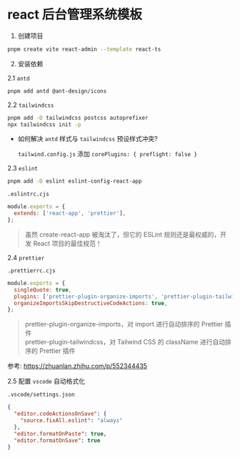 # react 后台管理系统模板

1. 创建项目

```bash
pnpm create vite react-admin --template react-ts
```

2. 安装依赖

2.1 `antd`

```bash
pnpm add antd @ant-design/icons
```

2.2 `tailwindcss`

```bash
pnpm add -D tailwindcss postcss autoprefixer
npx tailwindcss init -p
```

- 如何解决 `antd` 样式与 `tailwindcss` 预设样式冲突?

  `tailwind.config.js` 添加 `corePlugins: { preflight: false }`

2.3 `eslint`

```bash
pnpm add -D eslint eslint-config-react-app
```

`.eslintrc.cjs`

```cjs
module.exports = {
  extends: ['react-app', 'prettier'],
};
```

>虽然 create-react-app 被淘汰了，但它的 ESLint 规则还是最权威的，开发 React 项目的最佳规范！

2.4 `prettier`

`.prettierrc.cjs`

```cjs
module.exports = {
  singleQuote: true,
  plugins: ['prettier-plugin-organize-imports', 'prettier-plugin-tailwindcss'],
  organizeImportsSkipDestructiveCodeActions: true,
};
```

>prettier-plugin-organize-imports，对 import 进行自动排序的 Prettier 插件 \
>prettier-plugin-tailwindcss，对 Tailwind CSS 的 className 进行自动排序的 Prettier 插件

参考: <https://zhuanlan.zhihu.com/p/552344435>

2.5 配置 `vscode` 自动格式化

`.vscode/settings.json`

```json
{
  "editor.codeActionsOnSave": {
    "source.fixAll.eslint": "always"
  },
  "editor.formatOnPaste": true,
  "editor.formatOnSave": true
}
```
